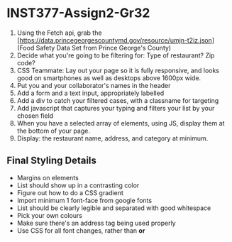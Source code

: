 # INST377-Assign2-Gr32

1. Using the Fetch api, grab the [https://data.princegeorgescountymd.gov/resource/umjn-t2iz.json] (Food Safety Data Set from Prince George's County)
2. Decide what you're going to be filtering for: Type of restaurant? Zip code?
3. CSS Teammate: Lay out your page so it is fully responsive, and looks good on smartphones as well as desktops above 1600px wide.
4. Put you and your collaborator's names in the header
5. Add a form and a text input, appropriately labelled
6. Add a div to catch your filtered cases, with a classname for targeting
7. Add javascript that captures your typing and filters your list by your chosen field
8. When you have a selected array of elements, using JS, display them at the bottom of your page.
9. Display: the restaurant name, address, and category at minimum.

## Final Styling Details
* Margins on elements
* List should show up in a contrasting color
* Figure out how to do a CSS gradient
* Import minimum 1 font-face from google fonts
* List should be clearly legible and separated with good whitespace
* Pick your own colours
* Make sure there's an address tag being used properly
* Use CSS for all font changes, rather than <strong> or <em>
